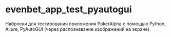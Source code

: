 # evenbet_app_test_pyautogui
Наброски для тестирования приложения PokerAlpha с помощью Python, Allure, PyAutoGUI (через распознавание изображений на экране).
